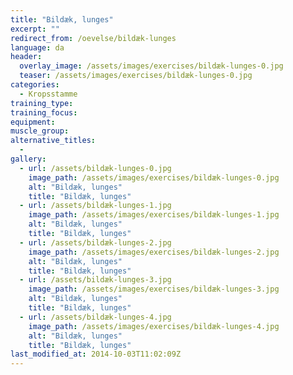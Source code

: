 ```yaml
---
title: "Bildæk, lunges"
excerpt: ""
redirect_from: /oevelse/bildæk-lunges
language: da
header:
  overlay_image: /assets/images/exercises/bildæk-lunges-0.jpg
  teaser: /assets/images/exercises/bildæk-lunges-0.jpg
categories:
  - Kropsstamme
training_type: 
training_focus: 
equipment:
muscle_group:
alternative_titles:
  - 
gallery:
  - url: /assets/bildæk-lunges-0.jpg
    image_path: /assets/images/exercises/bildæk-lunges-0.jpg
    alt: "Bildæk, lunges"
    title: "Bildæk, lunges"
  - url: /assets/bildæk-lunges-1.jpg
    image_path: /assets/images/exercises/bildæk-lunges-1.jpg
    alt: "Bildæk, lunges"
    title: "Bildæk, lunges"
  - url: /assets/bildæk-lunges-2.jpg
    image_path: /assets/images/exercises/bildæk-lunges-2.jpg
    alt: "Bildæk, lunges"
    title: "Bildæk, lunges"
  - url: /assets/bildæk-lunges-3.jpg
    image_path: /assets/images/exercises/bildæk-lunges-3.jpg
    alt: "Bildæk, lunges"
    title: "Bildæk, lunges"
  - url: /assets/bildæk-lunges-4.jpg
    image_path: /assets/images/exercises/bildæk-lunges-4.jpg
    alt: "Bildæk, lunges"
    title: "Bildæk, lunges"
last_modified_at: 2014-10-03T11:02:09Z
---
```



